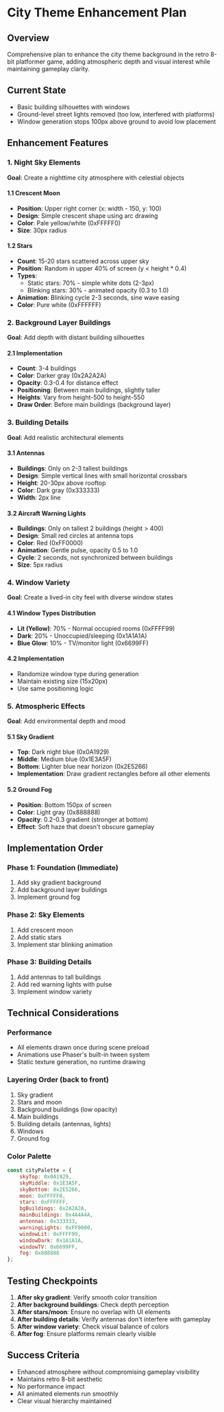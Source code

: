 # City Theme Enhancement Plan

## Overview
Comprehensive plan to enhance the city theme background in the retro 8-bit platformer game, adding atmospheric depth and visual interest while maintaining gameplay clarity.

## Current State
- Basic building silhouettes with windows
- Ground-level street lights removed (too low, interfered with platforms)
- Window generation stops 100px above ground to avoid low placement

## Enhancement Features

### 1. Night Sky Elements
**Goal**: Create a nighttime city atmosphere with celestial objects

#### 1.1 Crescent Moon
- **Position**: Upper right corner (x: width - 150, y: 100)
- **Design**: Simple crescent shape using arc drawing
- **Color**: Pale yellow/white (0xFFFFF0)
- **Size**: 30px radius

#### 1.2 Stars
- **Count**: 15-20 stars scattered across upper sky
- **Position**: Random in upper 40% of screen (y < height * 0.4)
- **Types**:
  - Static stars: 70% - simple white dots (2-3px)
  - Blinking stars: 30% - animated opacity (0.3 to 1.0)
- **Animation**: Blinking cycle 2-3 seconds, sine wave easing
- **Color**: Pure white (0xFFFFFF)

### 2. Background Layer Buildings
**Goal**: Add depth with distant building silhouettes

#### 2.1 Implementation
- **Count**: 3-4 buildings
- **Color**: Darker gray (0x2A2A2A)
- **Opacity**: 0.3-0.4 for distance effect
- **Positioning**: Between main buildings, slightly taller
- **Heights**: Vary from height-500 to height-550
- **Draw Order**: Before main buildings (background layer)

### 3. Building Details
**Goal**: Add realistic architectural elements

#### 3.1 Antennas
- **Buildings**: Only on 2-3 tallest buildings
- **Design**: Simple vertical lines with small horizontal crossbars
- **Height**: 20-30px above rooftop
- **Color**: Dark gray (0x333333)
- **Width**: 2px line

#### 3.2 Aircraft Warning Lights
- **Buildings**: Only on tallest 2 buildings (height > 400)
- **Design**: Small red circles at antenna tops
- **Color**: Red (0xFF0000)
- **Animation**: Gentle pulse, opacity 0.5 to 1.0
- **Cycle**: 2 seconds, not synchronized between buildings
- **Size**: 5px radius

### 4. Window Variety
**Goal**: Create a lived-in city feel with diverse window states

#### 4.1 Window Types Distribution
- **Lit (Yellow)**: 70% - Normal occupied rooms (0xFFFF99)
- **Dark**: 20% - Unoccupied/sleeping (0x1A1A1A)
- **Blue Glow**: 10% - TV/monitor light (0x6699FF)

#### 4.2 Implementation
- Randomize window type during generation
- Maintain existing size (15x20px)
- Use same positioning logic

### 5. Atmospheric Effects
**Goal**: Add environmental depth and mood

#### 5.1 Sky Gradient
- **Top**: Dark night blue (0x0A1929)
- **Middle**: Medium blue (0x1E3A5F)
- **Bottom**: Lighter blue near horizon (0x2E5266)
- **Implementation**: Draw gradient rectangles before all other elements

#### 5.2 Ground Fog
- **Position**: Bottom 150px of screen
- **Color**: Light gray (0x888888)
- **Opacity**: 0.2-0.3 gradient (stronger at bottom)
- **Effect**: Soft haze that doesn't obscure gameplay

## Implementation Order

### Phase 1: Foundation (Immediate)
1. Add sky gradient background
2. Add background layer buildings
3. Implement ground fog

### Phase 2: Sky Elements
1. Add crescent moon
2. Add static stars
3. Implement star blinking animation

### Phase 3: Building Details
1. Add antennas to tall buildings
2. Add red warning lights with pulse
3. Implement window variety

## Technical Considerations

### Performance
- All elements drawn once during scene preload
- Animations use Phaser's built-in tween system
- Static texture generation, no runtime drawing

### Layering Order (back to front)
1. Sky gradient
2. Stars and moon
3. Background buildings (low opacity)
4. Main buildings
5. Building details (antennas, lights)
6. Windows
7. Ground fog

### Color Palette
```javascript
const cityPalette = {
    skyTop: 0x0A1929,
    skyMiddle: 0x1E3A5F,
    skyBottom: 0x2E5266,
    moon: 0xFFFFF0,
    stars: 0xFFFFFF,
    bgBuildings: 0x2A2A2A,
    mainBuildings: 0x4A4A4A,
    antennas: 0x333333,
    warningLights: 0xFF0000,
    windowLit: 0xFFFF99,
    windowDark: 0x1A1A1A,
    windowTV: 0x6699FF,
    fog: 0x888888
};
```

## Testing Checkpoints

1. **After sky gradient**: Verify smooth color transition
2. **After background buildings**: Check depth perception
3. **After stars/moon**: Ensure no overlap with UI elements
4. **After building details**: Verify antennas don't interfere with gameplay
5. **After window variety**: Check visual balance of colors
6. **After fog**: Ensure platforms remain clearly visible

## Success Criteria

- Enhanced atmosphere without compromising gameplay visibility
- Maintains retro 8-bit aesthetic
- No performance impact
- All animated elements run smoothly
- Clear visual hierarchy maintained